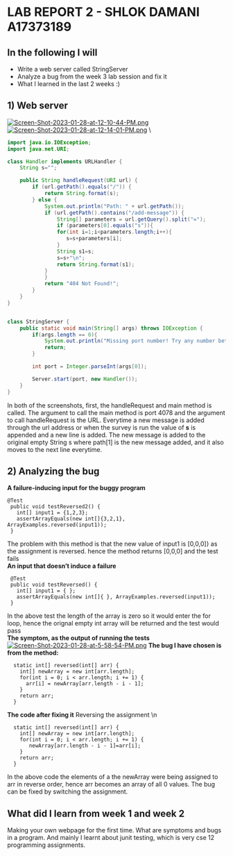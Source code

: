 # LAB REPORT 2 - SHLOK DAMANI A17373189 #
## In the following I will ##
- Write a web server called StringServer
- Analyze a bug from the week 3 lab session and fix it
- What I learned in the last 2 weeks :)
## 1) Web server ##

[![Screen-Shot-2023-01-28-at-12-10-44-PM.png](https://i.postimg.cc/qBsvBLws/Screen-Shot-2023-01-28-at-12-10-44-PM.png)](https://postimg.cc/SjKhDcwR)
\
[![Screen-Shot-2023-01-28-at-12-14-01-PM.png](https://i.postimg.cc/7LxTY4sf/Screen-Shot-2023-01-28-at-12-14-01-PM.png)](https://postimg.cc/fVrbBGhN)
\
```java
import java.io.IOException;
import java.net.URI;

class Handler implements URLHandler {
    String s="";

    public String handleRequest(URI url) {
        if (url.getPath().equals("/")) {
            return String.format(s);
        } else {
            System.out.println("Path: " + url.getPath());
            if (url.getPath().contains("/add-message")) {
                String[] parameters = url.getQuery().split("=");
                if (parameters[0].equals("s")){
                for(int i=1;i<parameters.length;i++){
                   s=s+parameters[i];
                }
                String s1=s;
                s=s+"\n";
                return String.format(s1);
            }
            }
            return "404 Not Found!";
        }
    }
}
```
```java

class StringServer {
    public static void main(String[] args) throws IOException {
        if(args.length == 0){
            System.out.println("Missing port number! Try any number between 1024 to 49151");
            return;
        }

        int port = Integer.parseInt(args[0]);

        Server.start(port, new Handler());
    }
}
```

In both of the screenshots, first, the handleRequest and main method is called. The argument to call the main method is  port 4078 and the argument to call handleRequest is the URL. Everytime a new message is added through the url address or when the survey is run the value of **s** is appended and a new line is added. The new message is added to the original empty String s where path[1] is the new message added, and it also moves to the next line everytime.

## 2) Analyzing the bug ##
**A failure-inducing input for the buggy program**
 ```
@Test
  public void testReversed2() {
    int[] input1 = {1,2,3};
    assertArrayEquals(new int[]{3,2,1}, ArrayExamples.reversed(input1));
  }
  ```
The problem with this method is that the new value of input1 is [0,0,0]} as the assignment is reversed. hence the method returns [0,0,0] and the test fails \
**An input that doesn’t induce a failure**
 ```
  @Test
  public void testReversed() {
    int[] input1 = { };
    assertArrayEquals(new int[]{ }, ArrayExamples.reversed(input1));
  }
 ```
In the above test the length of the array is zero so it would enter the for loop, hence the orignal empty int array will be returned and the test would pass\
**The symptom, as the output of running the tests**
[![Screen-Shot-2023-01-28-at-5-58-54-PM.png](https://i.postimg.cc/ZntW2vQv/Screen-Shot-2023-01-28-at-5-58-54-PM.png)](https://postimg.cc/mzjZFkBT)
**The bug I have chosen is from the method:**
```
  static int[] reversed(int[] arr) {
    int[] newArray = new int[arr.length];
    for(int i = 0; i < arr.length; i += 1) {
      arr[i] = newArray[arr.length - i - 1];
    }
    return arr;
  }
```
**The code after fixing it**
Reversing the assignment \n
```
  static int[] reversed(int[] arr) {
    int[] newArray = new int[arr.length];
    for(int i = 0; i < arr.length; i += 1) {
       newArray[arr.length - i - 1]=arr[i];
    }
    return arr;
  }
```
In the above code the elements of a the newArray were being assigned to arr in reverse order, hence arr becomes an array of all 0 values. The bug can be fixed by switching the assignment.

## What did I learn from week 1 and week 2 ##
Making your own webpage for the first time. What are symptoms and bugs in a program. And mainly I learnt about junit testing, which is very cse 12 programming assignments.
